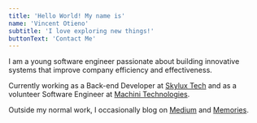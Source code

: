 ```yaml
---
title: 'Hello World! My name is'
name: 'Vincent Otieno'
subtitle: 'I love exploring new things!'
buttonText: 'Contact Me'
---
```


I am a young software engineer passionate about building innovative systems that improve company efficiency and effectiveness.

Currently working as a Back-end Developer at [Skylux Tech]() and as a volunteer Software Engineer at [Machini Technologies]().


Outside my normal work, I occasionally blog on [Medium](https://vincent-otieno.medium.com/) and [Memories](https://VinneyJ.github.io/pensive/).

